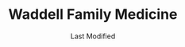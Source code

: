 ---
layout: location-page
date: Last Modified
description: "Local COVID-19 testing is available at Waddell Family Medicine in Athens, Alabama, USA."
permalink: "locations/alabama/athens/waddell-family-medicine/"
tags:
  - locations
  - alabama
title: Waddell Family Medicine
uniqueName: waddell-family-medicine
state: Alabama
stateAbbr: AL
hood: "Athens"
address: "902 W Washington St"
city: "Athens"
zip: "35611"
zipsNearby: "38449 38453 37019 37306 37034 38450 38401 38402 37047 37318 38451 38452 37324 38455 37328 37330 38456 37334 38457 37335 38459 38460 38461 37345 38463 37348 38464 38468 37091 38469 38471 37352 38472 38473 38474 37359 37360 37144 38477 38478 38481 37160 37161 37162 37376 38483 38488 37388 37389 37180 37183 38485 38486 38487 37398 35540 35950 35951 35610 35016 35541 35611 35612 35613 35614 35019 35543 35615 35031 35956 35957 35033 35741 35742 35616 35049 35617 35618 35053 35055 35056 35057 35058 35619 35601 35602 35603 35609 35699 35551 35553 35964 35744 35620 35745 35621 35622 35630 35631 35632 35633 35634 35070 35974 35747 35975 35976 35748 35564 35565 35077 35640 35749 35750 35643 35083 35751 35752 35980 35572 35801 35802 35803 35804 35805 35806 35807 35808 35809 35810 35811 35812 35813 35814 35815 35816 35824 35893 35894 35895 35896 35897 35898 35899 35087 35645 35754 35755 35646 35647 35648 35098 35575 35756 35757 35758 35759 35649 35650 35651 35661 35662 35577 35760 35761 35762 35763 35764 35581 35766 35652 35653 35654 35767 35768 35769 35771 35660 35670 35585 35746 35671 35773 35672 35774 35673 35674 35175 35775 35179 35776 35739" 
mapUrl: "http://maps.apple.com/?q=Waddell+Family+Medicine&address=902+W+Washington+St,Athens,Alabama,35611"
locationType: Please contact for drive-thru/walk-in availability.
phone: ""
website: "https://wbhm.org/feature/2020/can-get-tested-covid-19/"
onlineBooking: undefined
closed: undefined
closedUpdate: May 23rd, 2020
notes: ""
days: Weekdays
hours: 8AM-4PM
ctaMessage: Learn more
ctaUrl: "https://wbhm.org/feature/2020/can-get-tested-covid-19/"
---